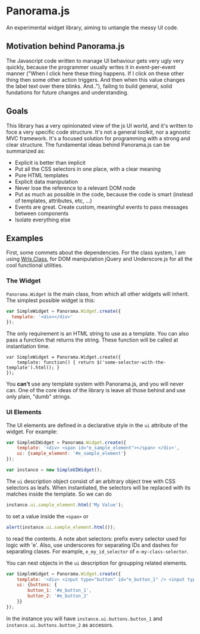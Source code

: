 # Panorama.js

An experimental widget library, aiming to untangle the messy UI code.

## Motivation behind Panorama.js

The Javascript code written to manage UI behaviour gets very ugly very quickly, because the programmer usually writes it in event-per-event manner ("When I click here these thing happens. If I click on these other thing then some other action triggers. And then when this value changes the label text over there blinks. And.."), failing to build general, solid fundations for future changes and understanding.

## Goals

This library has a very opinionated view of the js UI world, and it's written to foce a very specific code structure. It's not a general toolkit, nor a agnostic MVC framework. It's a focused solution for programming with a strong and clear structure. The fundamental ideas behind Panorama.js can be summarized as:

* Explicit is better than implicit
* Put all the CSS selectors in one place, with a clear meaning
* Pure HTML templates
* Explicit data manipulation
* Never lose the reference to a relevant DOM node
* Put as much as possible in the code, because the code is smart (instead of templates, attributes, etc, ...)
* Events are great. Create custom, meaningful events to pass messages between components
* Isolate everything else

## Examples

First, some commets about the dependencies. For the class system, I am using [Wrlx.Class](http://github.com/WeRelax/werelax-js-toolbox), for DOM manipulation jQuery and Underscore.js for all the cool functional utilities.


### The Widget

`Panorama.Widget` is the main class, from which all other widgets will inherit. The simplest possible widget is this:

```javascript
var SimpleWidget = Panorama.Widget.create({
  template: '<div></div>'
});
```

The only requirement is an HTML string to use as a template. You can also pass a function that returns the string. These function will be called at instantiation time.

```javascrirpt
var SimpleWidget = Panorama.Widget.create({
	template: function() { return $('some-selector-with-the-template').html(); }
});
```

You **can't** use any template system with Panorama.js, and you will never can. One of the core ideas of the library is leave all those behind and use only plain, "dumb" strings.

### UI Elements

The UI elements are defined in a declarative style in the `ui` attribute of the widget. For example:

```javascript
var SimpleUIWidget = Panorama.Widget.create({
	template: '<div> <span id="e_sample_element"></span> </div>',
	ui: {sample_element: '#e_sample_element'}
});

var instance = new SimpleUIWidget();
```

The `ui` description object consist of an arbitrary object tree with CSS selectors as leafs. When instantiated, the selectors will be replaced with its matches inside the template. So we can do

```javascript
instance.ui.sample_element.html('My Value');
```

to set a value inside the `<span>` or

```javascript
alert(instance.ui.sample_element.html());
```

to read the contents. A note abot selectors: prefix every selector used for logic with 'e'. Also, use underscores for separating IDs and dashes for separating clases. For example, `e_my_id_selector` of `e-my-class-selector`.

You can nest objects in the `ui` description for groupping related elements.

```javascript
var SimpleWidget = Panorama.Widget.create({
	template: '<div> <input type="button" id="e_button_1" /> <input type="e_button_2" /></div>'
	ui: {buttons: {
		button_1: '#e_button_1',
		button_2: '#e_button_2'
	}}
});
```

In the instance you will have `instance.ui.buttons.button_1` and `instance.ui.buttons.button_2` as accesors.


